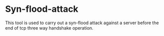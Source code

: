 # Syn-flood-attack

This tool is used to carry out a syn-flood attack against a server before the end of tcp three way handshake operation.
